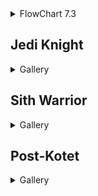 <details><summary>FlowChart 7.3</summary>
<img src="img/flowchart.png" width="100%" />
</details>

## Jedi Knight
<details><summary>Gallery</summary>
<ul>
<li><a href="https://bikuluki.github.io/swtor.knight.0.prologue.1.tython">swtor.knight.0.prologue.1.tython</a></li>
<li><a href="https://bikuluki.github.io/swtor.knight.0.prologue.2.fleet">swtor.knight.0.prologue.2.fleet</a></li>
<li><a href="https://bikuluki.github.io/swtor.knight.0.prologue.3.coruscant">swtor.knight.0.prologue.3.coruscant</a></li>
<li><a href="https://bikuluki.github.io/swtor.knight.1.1.ord.mantell">swtor.knight.1.1.ord.mantell</a></li>
<li><a href="https://bikuluki.github.io/swtor.knight.1.2.taris">swtor.knight.1.2.taris</a></li>
<li><a href="https://bikuluki.github.io/swtor.knight.1.3.nar.shaddaa">swtor.knight.1.3.nar.shaddaa</a></li>
<li><a href="https://bikuluki.github.io/swtor.knight.1.4.abandonded.mining.facility.and.tython">swtor.knight.1.4.abandonded.mining.facility.and.tython</a></li>
<li><a href="https://bikuluki.github.io/swtor.knight.1.5.alderaan">swtor.knight.1.5.alderaan</a></li>
<li><a href="https://bikuluki.github.io/swtor.knight.1.6.tatooine">swtor.knight.1.6.tatooine</a></li>
<li><a href="https://bikuluki.github.io/swtor.knight.1.7.uphrades">swtor.knight.1.7.uphrades</a></li>
<li><a href="https://bikuluki.github.io/swtor.knight.1.8.opressor.and.tython">swtor.knight.1.8.opressor.and.tython</a></li>
<li><a href="https://bikuluki.github.io/swtor.knight.2.1.balmorra">swtor.knight.2.1.balmorra</a></li>
<li><a href="https://bikuluki.github.io/swtor.knight.2.2.quesh">swtor.knight.2.2.quesh</a></li>
<li><a href="https://bikuluki.github.io/swtor.knight.2.3.hoth">swtor.knight.2.3.hoth</a></li>
<li><a href="https://bikuluki.github.io/swtor.knight.2.4.fp.jedi.prisoner.taral.v.maelstrom.prison">swtor.knight.2.4.fp.jedi.prisoner.taral.v.maelstrom.prison</a></li>
<li><a href="https://bikuluki.github.io/swtor.knight.2.5.emperor.fortress">swtor.knight.2.5.emperor.fortress</a></li>
<li><a href="https://bikuluki.github.io/swtor.knight.3.1.belsavis">swtor.knight.3.1.belsavis</a></li>
<li><a href="https://bikuluki.github.io/swtor.knight.3.2.korriban.flame">swtor.knight.3.2.korriban.flame</a></li>
<li><a href="https://bikuluki.github.io/swtor.knight.3.3.voss">swtor.knight.3.3.voss</a></li>
<li><a href="https://bikuluki.github.io/swtor.knight.3.4.corellia">swtor.knight.3.4.corellia</a></li>
<li><a href="https://bikuluki.github.io/swtor.knight.3.5.dromund.kaas">swtor.knight.3.5.dromund.kaas</a></li>
</ul>
</details>

## Sith Warrior 
<details><summary>Gallery</summary><ul>
<li><a href="https://bikuluki.github.io/swtor.warrior.0.1.korriban">swtor.warrior.0.1.korriban</a></li>
<li><a href="https://bikuluki.github.io/swtor.warrior.0.2.black.talon">swtor.warrior.0.2.black.talon</a></li>
<li><a href="https://bikuluki.github.io/swtor.warrior.0.3.dromund.kaas.n.vette.n.hk">swtor.warrior.0.3.dromund.kaas.n.vette.n.hk</a></li>
<li><a href="https://bikuluki.github.io/swtor.warrior.1.1.balmorra">swtor.warrior.1.1.balmorra</a></li>
<li><a href="https://bikuluki.github.io/swtor.warrior.1.2.nar.shaddaa">swtor.warrior.1.2.nar.shaddaa</a></li>
<li><a href="https://bikuluki.github.io/swtor.warrior.1.3.orbital.station">swtor.warrior.1.3.orbital.station</a></li>
<li><a href="https://bikuluki.github.io/swtor.warrior.1.4.alderaan">swtor.warrior.1.4.alderaan</a></li>
<li><a href="https://bikuluki.github.io/swtor.warrior.1.5.tatooine">swtor.warrior.1.5.tatooine</a></li>
<li><a href="https://bikuluki.github.io/swtor.warrior.1.6.jaessa.ship">swtor.warrior.1.6.jaessa.ship</a></li>
<li><a href="https://bikuluki.github.io/swtor.warrior.1.7.hutta">swtor.warrior.1.7.hutta</a></li>
<li><a href="https://bikuluki.github.io/swtor.warrior.2.0.plan.zero">swtor.warrior.2.0.plan.zero</a></li>
<li><a href="https://bikuluki.github.io/swtor.warrior.2.1.taris">swtor.warrior.2.1.taris</a></li>
<li><a href="https://bikuluki.github.io/swtor.warrior.2.2.darth.vengean.flagship">swtor.warrior.2.2.darth.vengean.flagship</a></li>
<li><a href="https://bikuluki.github.io/swtor.warrior.2.3.hoth">swtor.warrior.2.3.hoth</a></li>
<li><a href="https://bikuluki.github.io/swtor.warrior.2.4.dromund.kaas">swtor.warrior.2.4.dromund.kaas</a></li>
<li><a href="https://bikuluki.github.io/swtor.warrior.3.1.quesh">swtor.warrior.3.1.quesh</a></li>
<li><a href="https://bikuluki.github.io/swtor.warrior.3.2.belsavis">swtor.warrior.3.2.belsavis</a></li>
<li><a href="https://bikuluki.github.io/swtor.warrior.3.3.hoth">swtor.warrior.3.3.hoth</a></li>
<li><a href="https://bikuluki.github.io/swtor.warrior.3.4.voss">swtor.warrior.3.4.voss</a></li>
<li><a href="https://bikuluki.github.io/swtor.warrior.3.5.corellia">swtor.warrior.3.5.corellia</a></li>
<li><a href="https://bikuluki.github.io/swtor.warrior.3.6.korriban">swtor.warrior.3.6.korriban</a></li>
</ul></details>

## Post-Kotet
<details><summary>Gallery</summary><ul>
<li><a href="https://bikuluki.github.io/swtor.post.kotet">swtor.post.kotet</a></li>
</ul></details>

